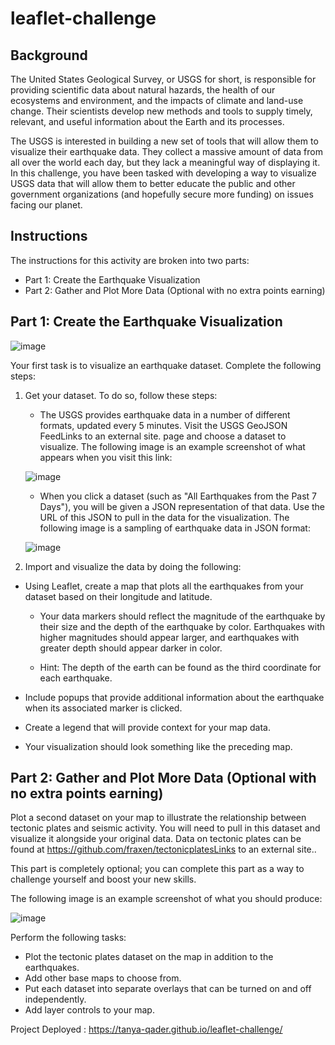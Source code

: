 # leaflet-challenge

## Background
The United States Geological Survey, or USGS for short, is responsible for providing scientific data about natural hazards, the health of our ecosystems and environment, and the impacts of climate and land-use change. Their scientists develop new methods and tools to supply timely, relevant, and useful information about the Earth and its processes.

The USGS is interested in building a new set of tools that will allow them to visualize their earthquake data. They collect a massive amount of data from all over the world each day, but they lack a meaningful way of displaying it. In this challenge, you have been tasked with developing a way to visualize USGS data that will allow them to better educate the public and other government organizations (and hopefully secure more funding) on issues facing our planet.

## Instructions
The instructions for this activity are broken into two parts:

  * Part 1: Create the Earthquake Visualization
  * Part 2: Gather and Plot More Data (Optional with no extra points earning)

## Part 1: Create the Earthquake Visualization

![image](https://user-images.githubusercontent.com/116117065/219480438-21189dee-2890-4260-a7d1-59998738d84e.png)


Your first task is to visualize an earthquake dataset. Complete the following steps:

1. Get your dataset. To do so, follow these steps:

      * The USGS provides earthquake data in a number of different formats, updated every 5 minutes. Visit the USGS GeoJSON FeedLinks to an external site. page and
      choose a dataset to visualize. The following image is an example screenshot of what appears when you visit this link:
      
      ![image](https://user-images.githubusercontent.com/116117065/219473420-25780e19-e2e2-49fa-8249-57f353fc88e7.png)


      * When you click a dataset (such as "All Earthquakes from the Past 7 Days"), you will be given a JSON representation of that data. Use the URL of this JSON to
      pull in the data for the visualization. The following image is a sampling of earthquake data in JSON format:
      
      ![image](https://user-images.githubusercontent.com/116117065/219473682-5f702405-bdca-4dca-9f3b-ad65719aed04.png)

2. Import and visualize the data by doing the following:

  * Using Leaflet, create a map that plots all the earthquakes from your dataset based on their longitude and latitude.

       * Your data markers should reflect the magnitude of the earthquake by their size and the depth of the earthquake by color. Earthquakes with higher
           magnitudes should appear larger, and earthquakes with greater depth should appear darker in color.
           
       * Hint: The depth of the earth can be found as the third coordinate for each earthquake.

  * Include popups that provide additional information about the earthquake when its associated marker is clicked.
  * Create a legend that will provide context for your map data.
  * Your visualization should look something like the preceding map.
  
  
## Part 2: Gather and Plot More Data (Optional with no extra points earning)
Plot a second dataset on your map to illustrate the relationship between tectonic plates and seismic activity. You will need to pull in this dataset and visualize it alongside your original data. Data on tectonic plates can be found at https://github.com/fraxen/tectonicplatesLinks to an external site..

This part is completely optional; you can complete this part as a way to challenge yourself and boost your new skills.

The following image is an example screenshot of what you should produce:

![image](https://user-images.githubusercontent.com/116117065/219480584-a3a0508b-bdb9-43c3-9533-0f91006b8c3d.png)


Perform the following tasks:

  * Plot the tectonic plates dataset on the map in addition to the earthquakes.
  * Add other base maps to choose from.
  * Put each dataset into separate overlays that can be turned on and off independently.
  * Add layer controls to your map.
  
  Project Deployed : https://tanya-qader.github.io/leaflet-challenge/ 
      
      

